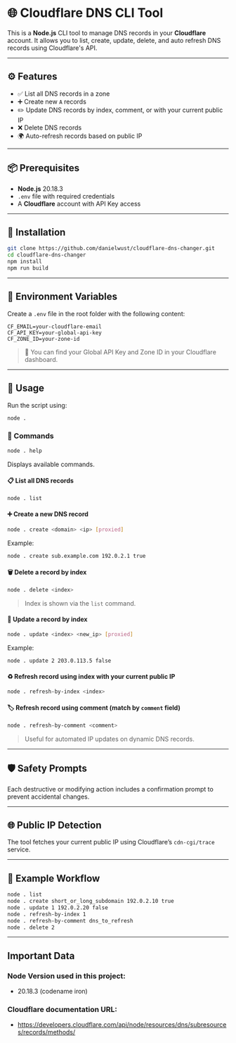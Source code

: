 # 🌐 Cloudflare DNS CLI Tool

This is a **Node.js** CLI tool to manage DNS records in your **Cloudflare** account. 
It allows you to list, create, update, delete, and auto refresh DNS records using Cloudflare's API.

---

## ⚙️ Features

- ✅ List all DNS records in a zone
- ➕ Create new `A` records
- ✏️ Update DNS records by index, comment, or with your current public IP
- ❌ Delete DNS records
- 🌍 Auto-refresh records based on public IP

---

## 📦 Prerequisites

- **Node.js** 20.18.3  
- `.env` file with required credentials
- A **Cloudflare** account with API Key access  

---

## 📁 Installation

```bash
git clone https://github.com/danielwust/cloudflare-dns-changer.git
cd cloudflare-dns-changer
npm install
npm run build
```

---

## 🔐 Environment Variables

Create a `.env` file in the root folder with the following content:

```env
CF_EMAIL=your-cloudflare-email
CF_API_KEY=your-global-api-key
CF_ZONE_ID=your-zone-id
```

> 🔑 You can find your Global API Key and Zone ID in your Cloudflare dashboard.

---

## 🧪 Usage

Run the script using:

```bash
node .
```

### 📖 Commands

```bash
node . help
```

Displays available commands.

#### 📋 List all DNS records

```bash
node . list
```

#### ➕ Create a new DNS record

```bash
node . create <domain> <ip> [proxied]
```

Example:

```bash
node . create sub.example.com 192.0.2.1 true
```

#### 🗑️ Delete a record by index

```bash
node . delete <index>
```

> Index is shown via the `list` command.

#### 🔄 Update a record by index

```bash
node . update <index> <new_ip> [proxied]
```

Example:

```bash
node . update 2 203.0.113.5 false
```

#### ♻️ Refresh record using index with your current public IP

```bash
node . refresh-by-index <index>
```

#### 🏷️ Refresh record using comment (match by `comment` field)

```bash
node . refresh-by-comment <comment>
```

> Useful for automated IP updates on dynamic DNS records.

---

## 🛡️ Safety Prompts

Each destructive or modifying action includes a confirmation prompt to prevent accidental changes.

---

## 🌐 Public IP Detection

The tool fetches your current public IP using Cloudflare’s `cdn-cgi/trace` service.

---

## 🧼 Example Workflow

```bash
node . list
node . create short_or_long_subdomain 192.0.2.10 true
node . update 1 192.0.2.20 false
node . refresh-by-index 1
node . refresh-by-comment dns_to_refresh
node . delete 2
```

---

## Important Data
### Node Version used in this project: 
- 20.18.3 (codename iron)
### Cloudflare documentation URL:
- https://developers.cloudflare.com/api/node/resources/dns/subresources/records/methods/
